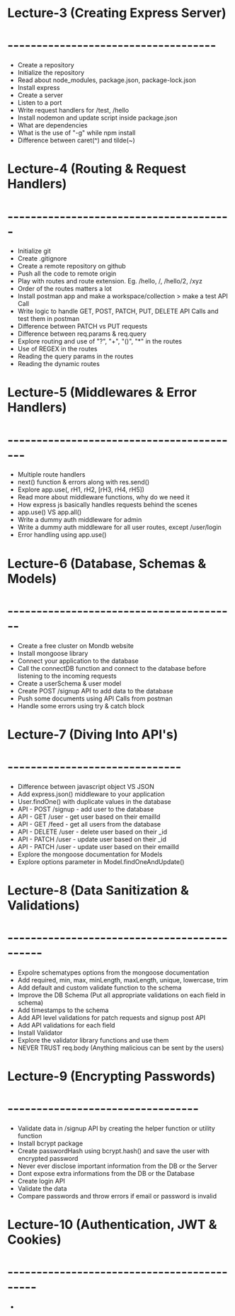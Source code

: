 # Lecture-3 (Creating Express Server)
# ------------------------------------

- Create a repository
- Initialize the repository
- Read about node_modules, package.json, package-lock.json
- Install express
- Create a server
- Listen to a port
- Write request handlers for /test, /hello
- Install nodemon and update script inside package.json
- What are dependencies
- What is the use of "-g" while npm install
- Difference between caret(^) and tilde(~)


# Lecture-4 (Routing & Request Handlers)
# ---------------------------------------

- Initialize git
- Create .gitignore
- Create a remote repository on github
- Push all the code to remote origin
- Play with routes and route extension. Eg. /hello, /, /hello/2, /xyz
- Order of the routes matters a lot
- Install postman app and make a workspace/collection > make a test API Call
- Write logic to handle GET, POST, PATCH, PUT, DELETE API Calls and test them in 
  postman
- Difference between PATCH vs PUT requests
- Difference between req.params & req.query
- Explore routing and use of "?", "+", "()", "*" in the routes
- Use of REGEX in the routes
- Reading the query params in the routes
- Reading the dynamic routes


# Lecture-5 (Middlewares & Error Handlers)
# -----------------------------------------

- Multiple route handlers
- next() function & errors along with res.send()
- Explore app.use(<path>, rH1, rH2, [rH3, rH4, rH5])
- Read more about middleware functions, why do we need it
- How express js basically handles requests behind the scenes
- app.use() VS app.all() 
- Write a dummy auth middleware for admin
- Write a dummy auth middleware for all user routes, except /user/login
- Error handling using app.use()


# Lecture-6 (Database, Schemas & Models)
# ----------------------------------------

- Create a free cluster on Mondb website
- Install mongoose library
- Connect your application to the database
- Call the connectDB function and connect to the database before listening to the 
  incoming requests
- Create a userSchema & user model
- Create POST /signup API to add data to the database
- Push some documents using API Calls from postman
- Handle some errors using try & catch block


# Lecture-7 (Diving Into API's)
# ------------------------------

- Difference between javascript object VS JSON
- Add express.json() middleware to your application
- User.findOne() with duplicate values in the database
- API - POST /signup - add user to the database
- API - GET /user - get user based on their emailId
- API - GET /feed - get all users from the database
- API - DELETE /user - delete user based on their _id
- API - PATCH /user - update user based on their _id
- API - PATCH /user - update user based on their emailId
- Explore the mongoose documentation for Models
- Explore options parameter in Model.findOneAndUpdate()


# Lecture-8 (Data Sanitization & Validations)
# --------------------------------------------

 - Expolre schematypes options from the mongoose documentation
 - Add required, min, max, minLength, maxLength, unique, lowercase, trim
 - Add default and custom validate function to the schema
 - Improve the DB Schema (Put all appropriate validations on each field in schema)
 - Add timestamps to the schema
 - Add API level validations for patch requests and signup post API
 - Add API validations for each field
 - Install Validator
 - Explore the validator library functions and use them
 - NEVER TRUST req.body (Anything malicious can be sent by the users)


 # Lecture-9 (Encrypting Passwords)
 # ---------------------------------

 - Validate data in /signup API by creating the helper function or utility function
 - Install bcrypt package
 - Create passwordHash using bcrypt.hash() and save the user with encrypted 
   password
 - Never ever disclose important information from the DB or the Server
 - Dont expose extra informations from the DB or the Database
 - Create login API
 - Validate the data
 - Compare passwords and throw errors if email or password is invalid


 # Lecture-10 (Authentication, JWT & Cookies)
 # -------------------------------------------

 - 